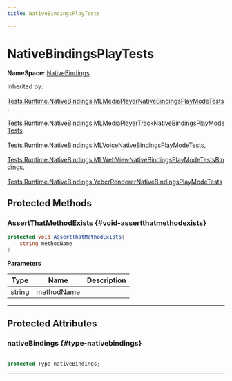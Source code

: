 ```yaml
---
title: NativeBindingsPlayTests

---
```


# NativeBindingsPlayTests



**NameSpace:** 
[NativeBindings](/versioned_docs/version-22-Mar-2023/unity-api/api/Tests.Runtime.NativeBindings/Tests.Runtime.NativeBindings.md) 





Inherited by: <br></br>[Tests.Runtime.NativeBindings.MLMediaPlayerNativeBindingsPlayModeTests](/versioned_docs/version-22-Mar-2023/unity-api/api/Tests.Runtime.NativeBindings/Tests.Runtime.NativeBindings.MLMediaPlayerNativeBindingsPlayModeTests.md), <br></br>[Tests.Runtime.NativeBindings.MLMediaPlayerTrackNativeBindingsPlayModeTests](/versioned_docs/version-22-Mar-2023/unity-api/api/Tests.Runtime.NativeBindings/Tests.Runtime.NativeBindings.MLMediaPlayerTrackNativeBindingsPlayModeTests.md), <br></br>[Tests.Runtime.NativeBindings.MLVoiceNativeBindingsPlayModeTests](/versioned_docs/version-22-Mar-2023/unity-api/api/Tests.Runtime.NativeBindings/Tests.Runtime.NativeBindings.MLVoiceNativeBindingsPlayModeTests.md), <br></br>[Tests.Runtime.NativeBindings.MLWebViewNativeBindingsPlayModeTestsBindings](/versioned_docs/version-22-Mar-2023/unity-api/api/Tests.Runtime.NativeBindings/Tests.Runtime.NativeBindings.MLWebViewNativeBindingsPlayModeTestsBindings.md), <br></br>[Tests.Runtime.NativeBindings.YcbcrRendererNativeBindingsPlayModeTests](/versioned_docs/version-22-Mar-2023/unity-api/api/Tests.Runtime.NativeBindings/Tests.Runtime.NativeBindings.YcbcrRendererNativeBindingsPlayModeTests.md)




## Protected Methods

### AssertThatMethodExists {#void-assertthatmethodexists}

```csharp
protected void AssertThatMethodExists(
    string methodName
)
```


**Parameters**

| Type | Name  | Description  | 
|--|--|--|
| string |methodName||






-----------

## Protected Attributes

### nativeBindings {#type-nativebindings}

```csharp

protected Type nativeBindings;

```






-----------


